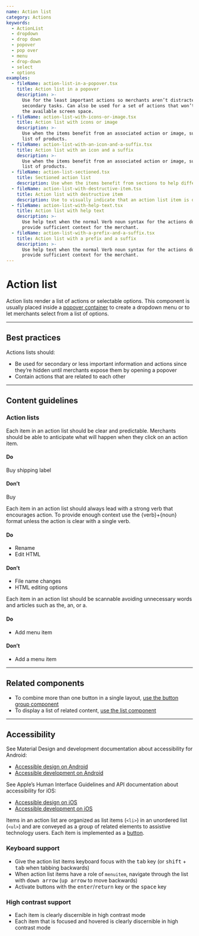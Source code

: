 ```yaml
---
name: Action list
category: Actions
keywords:
  - ActionList
  - dropdown
  - drop down
  - popover
  - pop over
  - menu
  - drop-down
  - select
  - options
examples:
  - fileName: action-list-in-a-popover.tsx
    title: Action list in a popover
    description: >-
      Use for the least important actions so merchants aren’t distracted by
      secondary tasks. Can also be used for a set of actions that won’t fit in
      the available screen space.
  - fileName: action-list-with-icons-or-image.tsx
    title: Action list with icons or image
    description: >-
      Use when the items benefit from an associated action or image, such as a
      list of products.
  - fileName: action-list-with-an-icon-and-a-suffix.tsx
    title: Action list with an icon and a suffix
    description: >-
      Use when the items benefit from an associated action or image, such as a
      list of products.
  - fileName: action-list-sectioned.tsx
    title: Sectioned action list
    description: Use when the items benefit from sections to help differentiate actions.
  - fileName: action-list-with-destructive-item.tsx
    title: Action list with destructive item
    description: Use to visually indicate that an action list item is destructive.
  - fileName: action-list-with-help-text.tsx
    title: Action list with help text
    description: >-
      Use help text when the normal Verb noun syntax for the actions does not
      provide sufficient context for the merchant.
  - fileName: action-list-with-a-prefix-and-a-suffix.tsx
    title: Action list with a prefix and a suffix
    description: >-
      Use help text when the normal Verb noun syntax for the actions does not
      provide sufficient context for the merchant.
---
```


# Action list

Action lists render a list of actions or selectable options. This component is usually placed inside a [popover container](https://polaris.shopify.com/components/popover) to create a dropdown menu or to let merchants select from a list of options.

---

## Best practices

Actions lists should:

- Be used for secondary or less important information and actions since they’re hidden until merchants expose them by opening a popover
- Contain actions that are related to each other

---

## Content guidelines

### Action lists

Each item in an action list should be clear and predictable. Merchants should be able to anticipate what will happen when they click on an action item.

<!-- usagelist -->

#### Do

Buy shipping label

#### Don’t

Buy

<!-- end -->

Each item in an action list should always lead with a strong verb that encourages action. To provide enough context use the {verb}+{noun} format unless the action is clear with a single verb.

<!-- usagelist -->

#### Do

- Rename
- Edit HTML

#### Don’t

- File name changes
- HTML editing options

<!-- end -->

Each item in an action list should be scannable avoiding unnecessary words and articles such as the, an, or a.

<!-- usagelist -->

#### Do

- Add menu item

#### Don’t

- Add a menu item

<!-- end -->

---

## Related components

- To combine more than one button in a single layout, [use the button group component](https://polaris.shopify.com/components/button-group)
- To display a list of related content, [use the list component](https://polaris.shopify.com/components/list)

---

## Accessibility

<!-- content-for: android -->

See Material Design and development documentation about accessibility for Android:

- [Accessible design on Android](https://material.io/design/usability/accessibility.html)
- [Accessible development on Android](https://developer.android.com/guide/topics/ui/accessibility/)

<!-- /content-for -->

<!-- content-for: ios -->

See Apple’s Human Interface Guidelines and API documentation about accessibility for iOS:

- [Accessible design on iOS](https://developer.apple.com/design/human-interface-guidelines/ios/app-architecture/accessibility/)
- [Accessible development on iOS](https://developer.apple.com/accessibility/ios/)

<!-- /content-for -->

<!-- content-for: web -->

Items in an action list are organized as list items (`<li>`) in an unordered list (`<ul>`) and are conveyed as a group of related elements to assistive technology users. Each item is implemented as a [button](https://polaris.shopify.com/components/button).

### Keyboard support

- Give the action list items keyboard focus with the <kbd>tab</kbd> key (or <kbd>shift</kbd> + <kbd>tab</kbd> when tabbing backwards)
- When action list items have a role of `menuitem`, navigate through the list with <kbd>down arrow</kbd> (<kbd>up arrow</kbd> to move backwards)
- Activate buttons with the <kbd>enter</kbd>/<kbd>return</kbd> key or the <kbd>space</kbd> key

### High contrast support

- Each item is clearly discernible in high contrast mode
- Each item that is focused and hovered is clearly discernible in high contrast mode

<!-- /content-for -->
